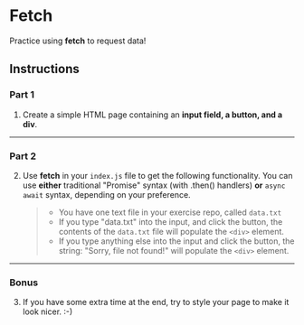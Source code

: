 # Fetch

Practice using **fetch** to request data!

## Instructions

### Part 1

1. Create a simple HTML page containing an **input field, a button, and a div**. 

---

### Part 2

2. Use **fetch** in your `index.js` file to get the following functionality. You can use **either** traditional "Promise" syntax (with .then() handlers) **or** `async await` syntax, depending on your preference.

    >- You have one text file in your exercise repo, called `data.txt`
    >- If you type "data.txt" into the input, and click the button, the contents of the `data.txt` file will populate the `<div>` element.
    >- If you type anything else into the input and click the button, the string: "Sorry, file not found!" will populate the `<div>` element.

---

### Bonus

3. If you have some extra time at the end, try to style your page to make it look nicer. :-)